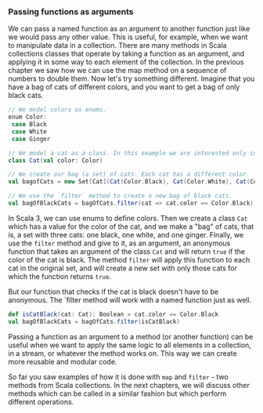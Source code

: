 ### Passing functions as arguments

We can pass a named function as an argument to another function just like we would pass any other value. This is useful, for example, when we want to manipulate data in a collection. There are many methods in Scala collections classes that operate by taking a function as an argument, and applying it in some way to each element of the collection. In the previous chapter we saw how we can use the map method on a sequence of numbers to double them. Now let's try something different. Imagine that you have a bag of cats of different colors, and you want to get a bag of only black cats.

```scala
// We model colors as enums.
enum Color:
 case Black
 case White
 case Ginger

// We model a cat as a class. In this example we are interested only in color of the cat.
class Cat(val color: Color)

// We create our bag (a set) of cats. Each cat has a different color.
val bagofCats = new Set[Cat](Cat(Color.Black), Cat(Color.White), Cat(Color.Ginger))

// We use the `filter` method to create a new bag of black cats.  
val bagOfBlackCats = bagOfCats.filter(cat => cat.color == Color.Black)
```

In Scala 3, we can use enums to define colors. Then we create a class `Cat` which has a value for the color of the cat, and we make a "bag" of cats, that is, a set with three cats: one black, one white, and one ginger. Finally, we use the `filter` method and give to it, as an argument, an anonymous function that  takes an argument of the class `Cat` and will return `true` if the color of the cat is black. The method `filter` will apply this function to each cat in the original set, and will create a new set with only those cats for which the function returns `true`.

But our function that checks if the cat is black doesn't have to be anonymous. The `filter method will work with a named function just as well.

```scala
def isCatBlack(cat: Cat): Boolean = cat.color == Color.Black
val bagOfBlackCats = bagOfCats.filter(isCatBlack)
```

Passing a function as an argument to a method (or another function) can be useful when we want to apply the same logic to all elements in a collection, in a stream, or whatever the method works on. This way we can create more reusable and modular code.

So far you saw examples of how it is done with `map` and `filter` - two methods from Scala collections. In the next chapters, we will discuss other methods which can be called in a similar fashion but which perform different operations.